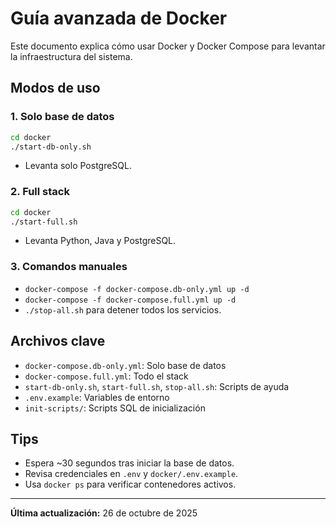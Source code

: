 # Guía avanzada de Docker

Este documento explica cómo usar Docker y Docker Compose para levantar la infraestructura del sistema.

## Modos de uso

### 1. Solo base de datos
```bash
cd docker
./start-db-only.sh
```
- Levanta solo PostgreSQL.

### 2. Full stack
```bash
cd docker
./start-full.sh
```
- Levanta Python, Java y PostgreSQL.

### 3. Comandos manuales
- `docker-compose -f docker-compose.db-only.yml up -d`
- `docker-compose -f docker-compose.full.yml up -d`
- `./stop-all.sh` para detener todos los servicios.

## Archivos clave
- `docker-compose.db-only.yml`: Solo base de datos
- `docker-compose.full.yml`: Todo el stack
- `start-db-only.sh`, `start-full.sh`, `stop-all.sh`: Scripts de ayuda
- `.env.example`: Variables de entorno
- `init-scripts/`: Scripts SQL de inicialización

## Tips
- Espera ~30 segundos tras iniciar la base de datos.
- Revisa credenciales en `.env` y `docker/.env.example`.
- Usa `docker ps` para verificar contenedores activos.

---

**Última actualización:** 26 de octubre de 2025
